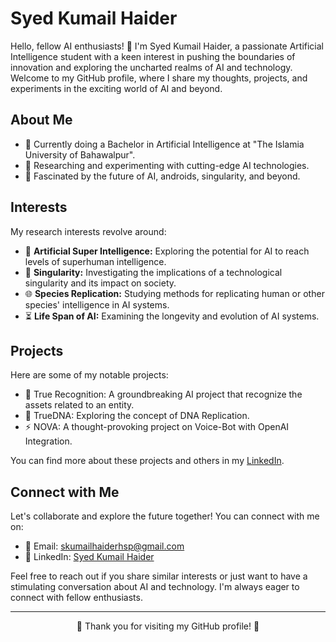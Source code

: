 <!-- Your Name -->
# Syed Kumail Haider

<!-- Introduction -->
Hello, fellow AI enthusiasts! 👋 I'm Syed Kumail Haider, a passionate Artificial Intelligence student with a keen interest in pushing the boundaries of innovation and exploring the uncharted realms of AI and technology. Welcome to my GitHub profile, where I share my thoughts, projects, and experiments in the exciting world of AI and beyond.

<!-- About Me -->
## About Me

- 🧠 Currently doing a Bachelor in Artificial Intelligence at "The Islamia University of Bahawalpur".
- 🔬 Researching and experimenting with cutting-edge AI technologies.
- 🚀 Fascinated by the future of AI, androids, singularity, and beyond.

<!-- Interests -->
## Interests

My research interests revolve around:

- 🤖 **Artificial Super Intelligence:** Exploring the potential for AI to reach levels of superhuman intelligence.
- 🌌 **Singularity:** Investigating the implications of a technological singularity and its impact on society.
- 🌐 **Species Replication:** Studying methods for replicating human or other species' intelligence in AI systems.
- ⏳ **Life Span of AI:** Examining the longevity and evolution of AI systems.

<!-- Projects -->
## Projects

Here are some of my notable projects:

- 🤖 True Recognition: A groundbreaking AI project that recognize the assets related to an entity.
- 🚀 TrueDNA: Exploring the concept of DNA Replication.
- ⚡ NOVA: A thought-provoking project on Voice-Bot with OpenAI Integration.

You can find more about these projects and others in my [LinkedIn](https://www.linkedin.com/in/syedkumailhaider).

<!-- Connect with Me -->
## Connect with Me

Let's collaborate and explore the future together! You can connect with me on:

- 📧 Email: [skumailhaiderhsp@gmail.com](mailto:skumailhaiderhsp@gmail.com)
- 💼 LinkedIn: [Syed Kumail Haider](https://www.linkedin.com/in/syedkumailhaider)

Feel free to reach out if you share similar interests or just want to have a stimulating conversation about AI and technology. I'm always eager to connect with fellow enthusiasts.

<!-- Footer -->
---

<p align="center">
  🌟 Thank you for visiting my GitHub profile! 🌟
</p>
